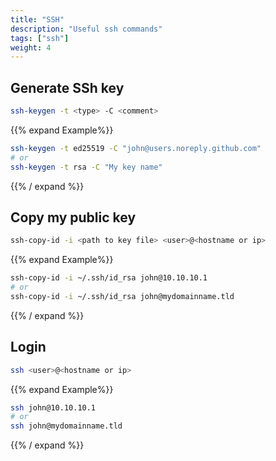 ```yaml
---
title: "SSH"
description: "Useful ssh commands"
tags: ["ssh"]
weight: 4
---
```


## Generate SSh key
```sh
ssh-keygen -t <type> -C <comment>
```
{{% expand Example%}}
```sh
ssh-keygen -t ed25519 -C "john@users.noreply.github.com"
# or
ssh-keygen -t rsa -C "My key name"
```
{{% / expand %}}

## Copy my public key
```sh
ssh-copy-id -i <path to key file> <user>@<hostname or ip>
```
{{% expand Example%}}
```sh
ssh-copy-id -i ~/.ssh/id_rsa john@10.10.10.1
# or
ssh-copy-id -i ~/.ssh/id_rsa john@mydomainname.tld
```
{{% / expand %}}

## Login

```sh
ssh <user>@<hostname or ip>
```
{{% expand Example%}}
```sh
ssh john@10.10.10.1
# or
ssh john@mydomainname.tld
```
{{% / expand %}}

